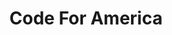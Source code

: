 ---
title: Code For America
link: http://codeforamerica.clearleft.com/
status: recommended
image: code-for-america.jpg
tags:
- frontend
- patterns
---